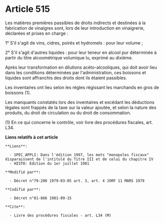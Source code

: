 # Article 515

Les matières premières passibles de droits indirects et destinées à la fabrication de vinaigres sont, lors de leur
introduction en vinaigrerie, déclarées et prises en charge :

1° S'il s'agit de vins, cidres, poirés et hydromels : pour leur volume ;

2° S'il s'agit d'autres liquides : pour leur teneur en alcool pur déterminée à partir du titre alcoométrique volumique lu,
exprimé au dixième.

Après leur transformation en dilutions acéto-alcooliques, qui doit avoir lieu dans les conditions déterminées par
l'administration, ces boissons et liquides sont affranchis des droits dont ils étaient passibles.

Les inventaires ont lieu selon les règles régissant les marchands en gros de boissons (1).

Les manquants constatés lors des inventaires et excédant les déductions légales sont frappés de la taxe sur la valeur
ajoutée, et selon la nature des produits, du droit de circulation ou du droit de consommation.

(1) En ce qui concerne le contrôle, voir livre des procédures fiscales, art. L34.

**Liens relatifs à cet article**

	**Liens**:

	  - SPEC_APPLI: Dans l'édition 1997, les mots "monopoles fiscaux" disparaissent de l'intitulé du Titre III et de celui du chapitre IV
	  - HISTO: Edition du 1er juillet 1981

	**Modifié par**:

	  - Décret n°79-200 1979-03-05 art. 3, art. 4 JORF 11 MARS 1979

	**Codifié par**:

	  - Décret n°81-866 1981-09-15

	**Cite**:

	  - Livre des procédures fiscales - art. L34 (M)
